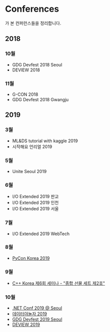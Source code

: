 # Conferences
가 본 컨퍼런스들을 정리합니다.

## 2018
### 10월
* GDG Devfest 2018 Seoul
* DEVIEW 2018
### 11월
* G-CON 2018
* GDG Devfest 2018 Gwangju
## 2019
### 3월
* ML&DS tutorial with kaggle 2019
* 시작해요 언리얼 2019
### 5월
* Unite Seoul 2019
### 6월
* I/O Extended 2019 판교
* I/O Extended 2019 인천
* I/O Extended 2019 서울
### 7월
* I/O Extended 2019 WebTech
### 8월
* [PyCon Korea 2019](https://github.com/surplus-developer/PyConKorea2019)
### 9월
* [C++ Korea 제6회 세미나 - "종합 선물 세트 제2호"](./Cpp-KR-Seminar-6/index.md)
### 10월
* [.NET Conf 2019 @ Seoul](./dotNet-Conf-2019-Seoul/index.md)
* [데이터야놀자 2019](./datayanolja-2019/index.md)
* [GDG Devfest 2019 Seoul](./gdg-devfest-seoul-2019/index.md)
* [DEVIEW 2019](./deview-2019/index.md)

